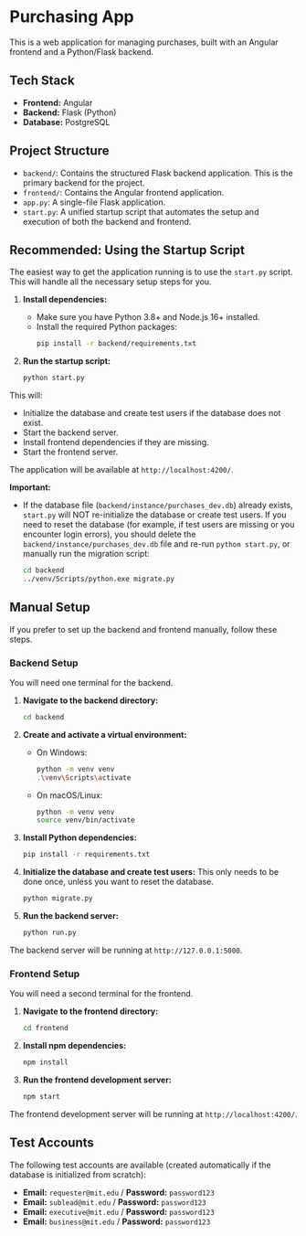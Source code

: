 # Purchasing App

This is a web application for managing purchases, built with an Angular frontend and a Python/Flask backend.

## Tech Stack

- **Frontend:** Angular
- **Backend:** Flask (Python)
- **Database:** PostgreSQL


## Project Structure

- `backend/`: Contains the structured Flask backend application. This is the primary backend for the project.
- `frontend/`: Contains the Angular frontend application.
- `app.py`: A single-file Flask application.
- `start.py`: A unified startup script that automates the setup and execution of both the backend and frontend.

## Recommended: Using the Startup Script

The easiest way to get the application running is to use the `start.py` script. This will handle all the necessary setup steps for you.

1.  **Install dependencies:**
    -   Make sure you have Python 3.8+ and Node.js 16+ installed.
    -   Install the required Python packages:
        ```bash
        pip install -r backend/requirements.txt
        ```

2.  **Run the startup script:**
    ```bash
    python start.py
    ```

This will:
-   Initialize the database and create test users if the database does not exist.
-   Start the backend server.
-   Install frontend dependencies if they are missing.
-   Start the frontend server.

The application will be available at `http://localhost:4200/`.

**Important:**
- If the database file (`backend/instance/purchases_dev.db`) already exists, `start.py` will NOT re-initialize the database or create test users. If you need to reset the database (for example, if test users are missing or you encounter login errors), you should delete the `backend/instance/purchases_dev.db` file and re-run `python start.py`, or manually run the migration script:
    ```bash
    cd backend
    ../venv/Scripts/python.exe migrate.py
    ```

## Manual Setup

If you prefer to set up the backend and frontend manually, follow these steps.

### Backend Setup

You will need one terminal for the backend.

1.  **Navigate to the backend directory:**
    ```bash
    cd backend
    ```

2.  **Create and activate a virtual environment:**
    -   On Windows:
        ```bash
        python -m venv venv
        .\venv\Scripts\activate
        ```
    -   On macOS/Linux:
        ```bash
        python -m venv venv
        source venv/bin/activate
        ```

3.  **Install Python dependencies:**
    ```bash
    pip install -r requirements.txt
    ```

4.  **Initialize the database and create test users:**
    This only needs to be done once, unless you want to reset the database.
    ```bash
    python migrate.py
    ```

5.  **Run the backend server:**
    ```bash
    python run.py
    ```

The backend server will be running at `http://127.0.0.1:5000`.

### Frontend Setup

You will need a second terminal for the frontend.

1.  **Navigate to the frontend directory:**
    ```bash
    cd frontend
    ```

2.  **Install npm dependencies:**
    ```bash
    npm install
    ```

3.  **Run the frontend development server:**
    ```bash
    npm start
    ```

The frontend development server will be running at `http://localhost:4200/`.

## Test Accounts

The following test accounts are available (created automatically if the database is initialized from scratch):

-   **Email:** `requester@mit.edu` / **Password:** `password123`
-   **Email:** `sublead@mit.edu` / **Password:** `password123`
-   **Email:** `executive@mit.edu` / **Password:** `password123`
-   **Email:** `business@mit.edu` / **Password:** `password123`
